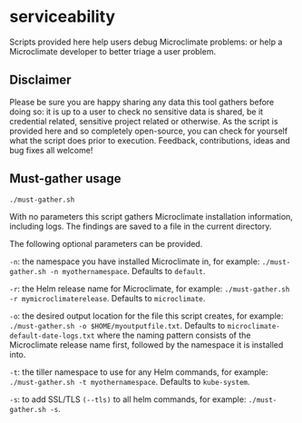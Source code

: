 # serviceability
Scripts provided here help users debug Microclimate problems: or help a Microclimate developer to better triage a user problem.

## Disclaimer
Please be sure you are happy sharing any data this tool gathers before doing so: it is up to a user to check no sensitive data is shared, be it credential related, sensitive project related or otherwise. As the script is provided here and so completely open-source, you can check for yourself what the script does prior to execution. Feedback, contributions, ideas and bug fixes all welcome!

## Must-gather usage

`./must-gather.sh`

With no parameters this script gathers Microclimate installation information, including logs. The findings are saved to a file in the current directory.

The following optional parameters can be provided.

`-n`: the namespace you have installed Microclimate in, for example: `./must-gather.sh -n myothernamespace`. Defaults to `default`.

`-r`: the Helm release name for Microclimate, for example: `./must-gather.sh -r mymicroclimaterelease`. Defaults to `microclimate`.

`-o`: the desired output location for the file this script creates, for example: `./must-gather.sh -o $HOME/myoutputfile.txt`. Defaults to `microclimate-default-date-logs.txt` where the naming pattern consists of the Microclimate release name first, followed by the namespace it is installed into.

`-t`: the tiller namespace to use for any Helm commands, for example: `./must-gather.sh -t myothernamespace`. Defaults to `kube-system`.

`-s`: to add SSL/TLS `(--tls)` to all helm commands, for example: `./must-gather.sh -s`.
